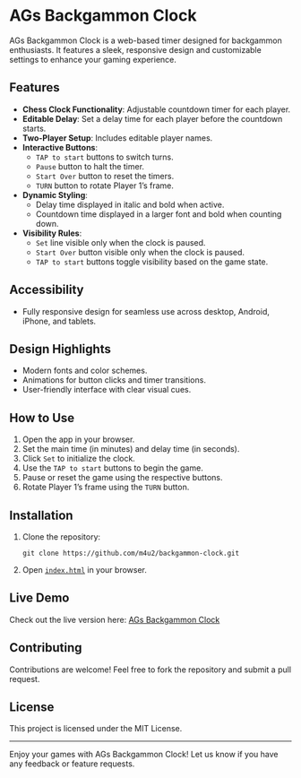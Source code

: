 # AGs Backgammon Clock

AGs Backgammon Clock is a web-based timer designed for backgammon enthusiasts. It features a sleek, responsive design and customizable settings to enhance your gaming experience.

## Features

*   **Chess Clock Functionality**: Adjustable countdown timer for each player.
*   **Editable Delay**: Set a delay time for each player before the countdown starts.
*   **Two-Player Setup**: Includes editable player names.
*   **Interactive Buttons**:
    *   `TAP to start` buttons to switch turns.
    *   `Pause` button to halt the timer.
    *   `Start Over` button to reset the timers.
    *   `TURN` button to rotate Player 1’s frame.
*   **Dynamic Styling**:
    *   Delay time displayed in italic and bold when active.
    *   Countdown time displayed in a larger font and bold when counting down.
*   **Visibility Rules**:
    *   `Set` line visible only when the clock is paused.
    *   `Start Over` button visible only when the clock is paused.
    *   `TAP to start` buttons toggle visibility based on the game state.

## Accessibility

*   Fully responsive design for seamless use across desktop, Android, iPhone, and tablets.
    

## Design Highlights

*   Modern fonts and color schemes.
*   Animations for button clicks and timer transitions.
*   User-friendly interface with clear visual cues.

## How to Use

1.  Open the app in your browser.
2.  Set the main time (in minutes) and delay time (in seconds).
3.  Click `Set` to initialize the clock.
4.  Use the `TAP to start` buttons to begin the game.
5.  Pause or reset the game using the respective buttons.
6.  Rotate Player 1’s frame using the `TURN` button.

## Installation

1.  Clone the repository:
    ```
    git clone https://github.com/m4u2/backgammon-clock.git
    ```
2.  Open [`index.html`](https://index.html) in your browser.

## Live Demo

Check out the live version here: [AGs Backgammon Clock](https://m4u2.github.io/AGsBackgammonClock/)

## Contributing

Contributions are welcome! Feel free to fork the repository and submit a pull request.

## License

This project is licensed under the MIT License.

- - -

Enjoy your games with AGs Backgammon Clock! Let us know if you have any feedback or feature requests.
